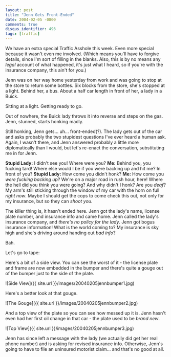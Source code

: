 ```yaml
---
layout: post
title: "Jenn Gets Front-Ended"
date: 2004-02-05 -0800
comments: true
disqus_identifier: 493
tags: [traffic]
---
```

We have an extra special Traffic Asshole this week. Even more special
because it wasn't even me involved. (Which means you'll have to forgive
details, since I'm sort of filling in the blanks. Also, this is by no
means any *legal* account of what happened, it's just what I heard, so
if you're with the insurance company, this ain't for you.)

 Jenn was on her way home yesterday from work and was going to stop at
the store to return some bottles. Six blocks from the store, she's
stopped at a light. Behind her, a bus. About a half car length in front
of her, a lady in a Buick.

 Sitting at a light. Getting ready to go.

 Out of nowhere, the Buick lady throws it into reverse and steps on the
gas. Jenn, stunned, starts honking madly.

 Still honking, Jenn gets... uh... front-ended(?). The lady gets out of
the car and asks probably the two stupidest questions I've ever heard a
human ask. Again, I wasn't there, and Jenn answered probably a little
more diplomatically than I would, but let's re-enact the conversation,
substituting me in for Jenn.

 **Stupid Lady:** I didn't see you! Where were you?
 **Me:** Behind you, you fucking tard! Where else would I be if you were
backing up and hit me? In front of you?
 **Stupid Lady:** How come you didn't honk?
 **Me:** How come you *were fucking backing up*? We're on a major road
in rush hour, here! Where the hell did you think you were going? And why
didn't I honk? Are you *deaf*? My arm's still sticking through the
window of my car with the horn on full *right now*. Maybe I should get
the cops to come check this out, not only for my insurance, but so they
can *shoot you*.

 The killer thing is, it hasn't ended here. Jenn got the lady's name,
license plate number, and insurance info and came home. Jenn called the
lady's insurance company, and *there's no policy for the lady*. Jenn got
bogus insurance information! What is the world coming to? My insurance
is sky high and she's driving around handing out *bad info*?

 Bah.

 Let's go to tape:

 Here's a bit of a side view. You can see the worst of it - the license
plate and frame are now embedded in the bumper and there's quite a gouge
out of the bumper just to the side of the plate.

 ![Side
View]({{ site.url }}/images/20040205jennbumper1.jpg)

 Here's a better look at that gouge.

 ![The
Gouge]({{ site.url }}/images/20040205jennbumper2.jpg)

 And a top view of the plate so you can see how messed up it is. Jenn
hasn't even had her first oil change in that car - the plate used to be
*brand new*.

 ![Top
View]({{ site.url }}/images/20040205jennbumper3.jpg)

 Jenn has since left a message with the lady (we actually did get her
real phone number) and is asking for revised insurance info. Otherwise,
Jenn's going to have to file an uninsured motorist claim... and that's
no good at all.
